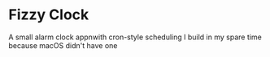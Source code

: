 # Fizzy Clock

A small alarm clock appnwith cron-style scheduling I build in my spare time because macOS didn't have one
